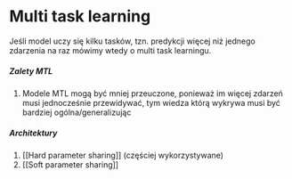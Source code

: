 # Multi task learning
Jeśli model uczy się kilku tasków, tzn. predykcji więcej niż jednego zdarzenia na raz mówimy wtedy o multi task learningu.

##### Zalety MTL
1. Modele MTL mogą być mniej przeuczone, ponieważ im więcej zdarzeń musi jednocześnie przewidywać, tym wiedza którą wykrywa musi być bardziej ogólna/generalizując

##### Architektury
1. [[Hard parameter sharing]] (częściej wykorzystywane)
2. [[Soft parameter sharing]]